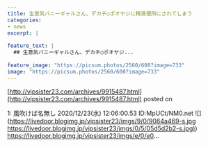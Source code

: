 ```yaml
---
title: 生意気バニーギャルさん、デカチ○ポオヤジに精液便所にされてしまう
categories:
- news
excerpt: |
  
feature_text: |
  ## 生意気バニーギャルさん、デカチ○ポオヤジ...
  
feature_image: "https://picsum.photos/2560/600?image=733"
image: "https://picsum.photos/2560/600?image=733"
---
```


[http://vipsister23.com/archives/9915487.html](http://vipsister23.com/archives/9915487.html)
posted on 

<!--more-->

1: 風吹けば名無し 2020/12/23(水) 12:06:00.53 ID:MpUCt/NM0.net ![](https://livedoor.blogimg.jp/vipsister23/imgs/9/0/9064a469-s.jpg [https://livedoor.blogimg.jp/vipsister23/imgs/0/5/05d5d2b2-s.jpg)](https://livedoor.blogimg.jp/vipsister23/imgs/0/5/05d5d2b2-s.jpg)) https://livedoor.blogimg.jp/vipsister23/imgs/e/0/e0...
